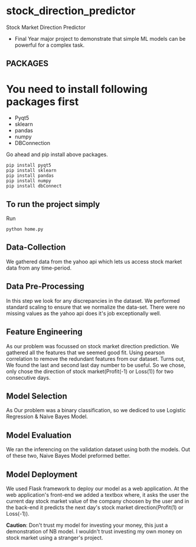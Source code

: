 # stock_direction_predictor
Stock Market Direction Predictor
- Final Year major project to demonstrate that simple ML models can be powerful for a complex task.

## PACKAGES
<h1>You need to install following packages first</h1>
<ul><li> Pyqt5</li>
<li>sklearn </li>
<li>pandas </li>
<li> numpy </li>
<li> DBConnection</li>
</ul>
<p>Go ahead and pip install above packages.</p>

```
pip install pyqt5
pip install sklearn
pip install pandas
pip install numpy
pip install dbConnect
```


<h2>To run the project simply </h2>

Run 

```
python home.py
```


## Data-Collection

We gathered data from the yahoo api which lets us access stock market data from any time-period.

## Data Pre-Processing
In this step we look for any discrepancies in the dataset. We performed standard scaling to ensure that we normalize the data-set.
There were no missing values as the yahoo api does it's job exceptionally well.

## Feature Engineering
As our problem was focussed on stock market direction prediction. We gathered all the features that we seemed good fit. Using pearson correlation to remove the redundant features from our dataset. Turns out, We found the last and second last day number to be useful. So we chose, only chose the direction of stock market(Profit(-1) or Loss(1)) for two consecutive days.

## Model Selection

As Our problem was a binary classification, so we dediced to use Logistic Regression & Naive Bayes Model. 

## Model Evaluation

We ran the inferencing on the validation dataset using both the models. Out of these two, Naive Bayes Model preformed better.

## Model Deployment
We used Flask framework to deploy our model as a web application. At the web application's front-end we added a textbox where, it asks the user the current day stock market value of the company choosen by the user and in the back-end it predicts the next day's stock market direction(Profit(1) or Loss(-1)). 

**Caution**: Don't trust my model for investing your money, this just a demonstration of NB model. I wouldn't trust investing my own money on stock market using a stranger's project.

<!--
## This below block is for school's requirememt.

In getdata file we are creating a table data and storing the values from the dataset
also we are creating a dataset table to store 3 fields that we are using for prediction 
along with profit/loss. 
Then in prediction file we use bernoulie naive bayes algorithm to perform a binary 
classification, load the data from the data set that we created(dynamically) and 
based on the details of user input match for the similiar data point in dataset
give result.-->
